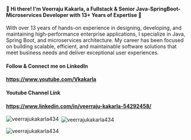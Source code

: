 
####  👋 Hi there! I'm Veerraju Kakarla, a Fullstack & Senior Java-SpringBoot-Microservices Developer with 13+ Years of Expertise 🌟
With over 13 years of hands-on experience in designing, developing, and maintaining high-performance enterprise applications, I specialize in Java, Spring Boot, and microservices architecture. My career has been focused on building scalable, efficient, and maintainable software solutions that meet business needs and deliver exceptional user experiences.

#### Follow & Connect me on LinkedIn
#### https://www.youtube.com/Vkakarla
#### Youtube Channel Link
#### https://www.linkedin.com/in/veerraju-kakarla-54292458/


<p><img align="left" src="https://github-readme-stats.vercel.app/api/top-langs?username=veerrajukakarla434&show_icons=true&locale=en&layout=compact"  alt="veerrajukakarla434" /></p>

<p>&nbsp;<img align="center" src="https://github-readme-stats.vercel.app/api?username=veerrajukakarla434&show_icons=true&include_all_commits=true&count_private=true&locale=en"  alt="veerrajukakarla434" /></p>

<p><img align="center" src="https://github-readme-streak-stats.herokuapp.com/?user=veerrajukakarla434&" alt="veerrajukakarla434" /></p>
